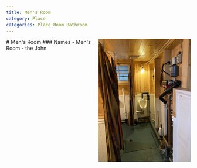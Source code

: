 ```yaml
---
title: Men's Room
category: Place
categories: Place Room Bathroom
---
```

<img src="img/2020-Men's-Room.jpeg" align="right" style="width: 50%;">
# Men's Room
### Names
- Men's Room
- the John